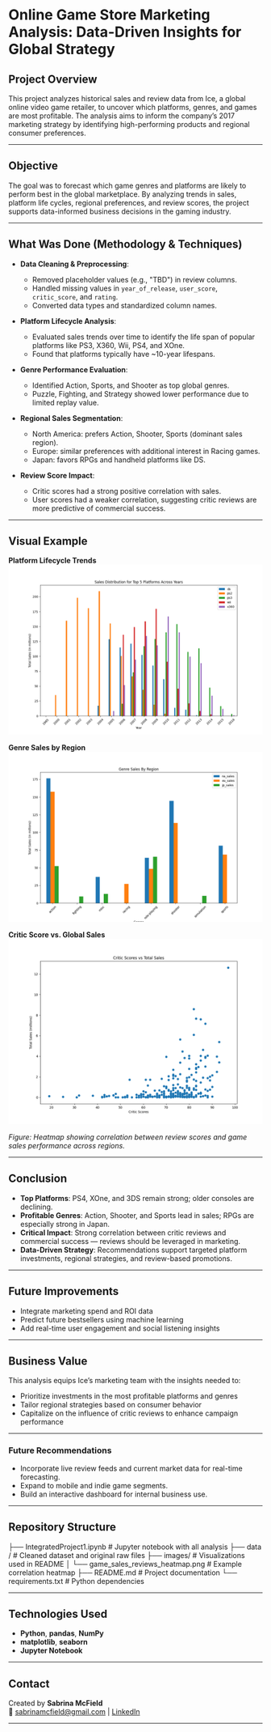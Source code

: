 #  Online Game Store Marketing Analysis: Data-Driven Insights for Global Strategy

##  Project Overview
This project analyzes historical sales and review data from Ice, a global online video game retailer, to uncover which platforms, genres, and games are most profitable. The analysis aims to inform the company’s 2017 marketing strategy by identifying high-performing products and regional consumer preferences.

---

##  Objective
The goal was to forecast which game genres and platforms are likely to perform best in the global marketplace. By analyzing trends in sales, platform life cycles, regional preferences, and review scores, the project supports data-informed business decisions in the gaming industry.

---

##  What Was Done (Methodology & Techniques)

- **Data Cleaning & Preprocessing**:
  - Removed placeholder values (e.g., "TBD") in review columns.
  - Handled missing values in `year_of_release`, `user_score`, `critic_score`, and `rating`.
  - Converted data types and standardized column names.

- **Platform Lifecycle Analysis**:
  - Evaluated sales trends over time to identify the life span of popular platforms like PS3, X360, Wii, PS4, and XOne.
  - Found that platforms typically have ~10-year lifespans.

- **Genre Performance Evaluation**:
  - Identified Action, Sports, and Shooter as top global genres.
  - Puzzle, Fighting, and Strategy showed lower performance due to limited replay value.

- **Regional Sales Segmentation**:
  - North America: prefers Action, Shooter, Sports (dominant sales region).
  - Europe: similar preferences with additional interest in Racing games.
  - Japan: favors RPGs and handheld platforms like DS.

- **Review Score Impact**:
  - Critic scores had a strong positive correlation with sales.
  - User scores had a weaker correlation, suggesting critic reviews are more predictive of commercial success.

---

##  Visual Example

**Platform Lifecycle Trends**  
![Platform Lifecycle](images/platform_lifecycle.png)

**Genre Sales by Region**  
![Genre Sales](images/genre_sales_by_region.png)

**Critic Score vs. Global Sales**  
![Critic Score Correlation](images/critic_score_vs_sales.png)

*Figure: Heatmap showing correlation between review scores and game sales performance across regions.*

---

##  Conclusion

- **Top Platforms**: PS4, XOne, and 3DS remain strong; older consoles are declining.
- **Profitable Genres**: Action, Shooter, and Sports lead in sales; RPGs are especially strong in Japan.
- **Critical Impact**: Strong correlation between critic reviews and commercial success — reviews should be leveraged in marketing.
- **Data-Driven Strategy**: Recommendations support targeted platform investments, regional strategies, and review-based promotions.

---

##  Future Improvements
- Integrate marketing spend and ROI data
- Predict future bestsellers using machine learning
- Add real-time user engagement and social listening insights

---

##  Business Value
This analysis equips Ice’s marketing team with the insights needed to:
- Prioritize investments in the most profitable platforms and genres
- Tailor regional strategies based on consumer behavior
- Capitalize on the influence of critic reviews to enhance campaign performance

---

### Future Recommendations
- Incorporate live review feeds and current market data for real-time forecasting.
- Expand to mobile and indie game segments.
- Build an interactive dashboard for internal business use.

---

##  Repository Structure

├── IntegratedProject1.ipynb # Jupyter notebook with all analysis
├── data / # Cleaned dataset and original raw files
├── images/ # Visualizations used in README
│ └── game_sales_reviews_heatmap.png # Example correlation heatmap
├── README.md # Project documentation
└── requirements.txt # Python dependencies

---

##  Technologies Used

- **Python**, **pandas**, **NumPy**
- **matplotlib**, **seaborn**
- **Jupyter Notebook**

---

##  Contact

Created by **Sabrina McField**  
📧 sabrinamcfield@gmail.com | [LinkedIn](https://www.linkedin.com/in/sabrinamcfield)

---
